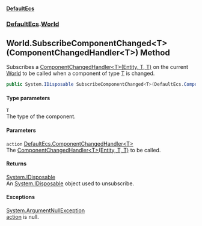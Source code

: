 #### [DefaultEcs](DefaultEcs.md 'DefaultEcs')
### [DefaultEcs](DefaultEcs.md#DefaultEcs 'DefaultEcs').[World](World.md 'DefaultEcs.World')
## World.SubscribeComponentChanged&lt;T&gt;(ComponentChangedHandler&lt;T&gt;) Method
Subscribes a [ComponentChangedHandler&lt;T&gt;(Entity, T, T)](ComponentChangedHandler_T_(Entity_T_T).md 'DefaultEcs.ComponentChangedHandler&lt;T&gt;(DefaultEcs.Entity, T, T)') on the current [World](World.md 'DefaultEcs.World') to be called when a component of type [T](World_SubscribeComponentChanged_T_(ComponentChangedHandler_T_).md#DefaultEcs_World_SubscribeComponentChanged_T_(DefaultEcs_ComponentChangedHandler_T_)_T 'DefaultEcs.World.SubscribeComponentChanged&lt;T&gt;(DefaultEcs.ComponentChangedHandler&lt;T&gt;).T') is changed.  
```csharp
public System.IDisposable SubscribeComponentChanged<T>(DefaultEcs.ComponentChangedHandler<T> action);
```
#### Type parameters
<a name='DefaultEcs_World_SubscribeComponentChanged_T_(DefaultEcs_ComponentChangedHandler_T_)_T'></a>
`T`  
The type of the component.
  
#### Parameters
<a name='DefaultEcs_World_SubscribeComponentChanged_T_(DefaultEcs_ComponentChangedHandler_T_)_action'></a>
`action` [DefaultEcs.ComponentChangedHandler&lt;](ComponentChangedHandler_T_(Entity_T_T).md 'DefaultEcs.ComponentChangedHandler&lt;T&gt;(DefaultEcs.Entity, T, T)')[T](World_SubscribeComponentChanged_T_(ComponentChangedHandler_T_).md#DefaultEcs_World_SubscribeComponentChanged_T_(DefaultEcs_ComponentChangedHandler_T_)_T 'DefaultEcs.World.SubscribeComponentChanged&lt;T&gt;(DefaultEcs.ComponentChangedHandler&lt;T&gt;).T')[&gt;](ComponentChangedHandler_T_(Entity_T_T).md 'DefaultEcs.ComponentChangedHandler&lt;T&gt;(DefaultEcs.Entity, T, T)')  
The [ComponentChangedHandler&lt;T&gt;(Entity, T, T)](ComponentChangedHandler_T_(Entity_T_T).md 'DefaultEcs.ComponentChangedHandler&lt;T&gt;(DefaultEcs.Entity, T, T)') to be called.
  
#### Returns
[System.IDisposable](https://docs.microsoft.com/en-us/dotnet/api/System.IDisposable 'System.IDisposable')  
An [System.IDisposable](https://docs.microsoft.com/en-us/dotnet/api/System.IDisposable 'System.IDisposable') object used to unsubscribe.
#### Exceptions
[System.ArgumentNullException](https://docs.microsoft.com/en-us/dotnet/api/System.ArgumentNullException 'System.ArgumentNullException')  
[action](World_SubscribeComponentChanged_T_(ComponentChangedHandler_T_).md#DefaultEcs_World_SubscribeComponentChanged_T_(DefaultEcs_ComponentChangedHandler_T_)_action 'DefaultEcs.World.SubscribeComponentChanged&lt;T&gt;(DefaultEcs.ComponentChangedHandler&lt;T&gt;).action') is null.
